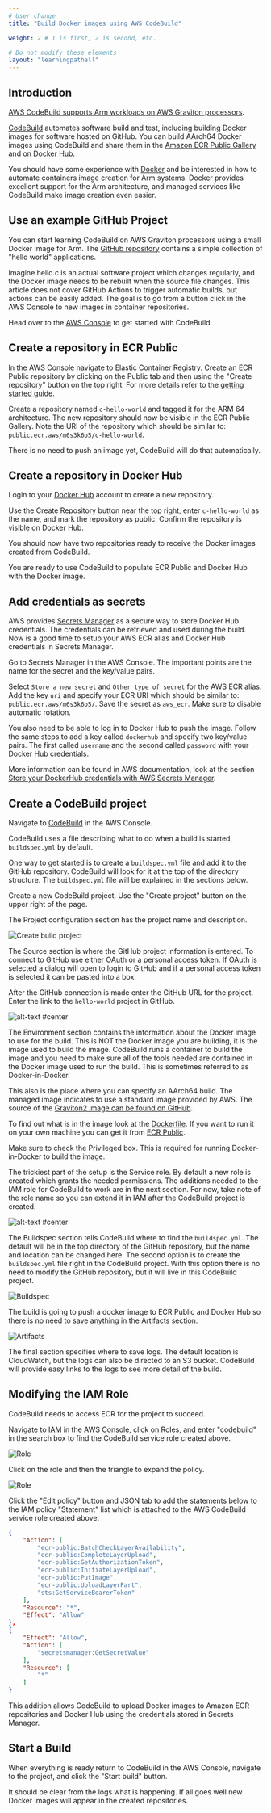 ```yaml
---
# User change
title: "Build Docker images using AWS CodeBuild"

weight: 2 # 1 is first, 2 is second, etc.

# Do not modify these elements
layout: "learningpathall"
---
```


## Introduction

[AWS CodeBuild supports Arm workloads on AWS Graviton processors](https://aws.amazon.com/about-aws/whats-new/2021/02/aws-codebuild-supports-arm-based-workloads-using-aws-graviton2/). 

[CodeBuild](https://aws.amazon.com/codebuild/) automates software build and test, including building Docker images for software hosted on GitHub. You can build AArch64 Docker images using CodeBuild and share them in the [Amazon ECR Public Gallery](https://gallery.ecr.aws/) and on [Docker Hub](https://hub.docker.com/). 

You should have some experience with [Docker](https://www.docker.com/) and be interested in how to automate containers image creation for Arm systems. Docker provides excellent support for the Arm architecture, and managed services like CodeBuild make image creation even easier.

## Use an example GitHub Project

You can start learning CodeBuild on AWS Graviton processors using a small Docker image for Arm. The [GitHub repository](https://github.com/jasonrandrews/hello-arm) contains a simple collection of "hello world" applications.

Imagine hello.c is an actual software project which changes regularly, and the Docker image needs to be rebuilt when the source file changes. This article does not cover GitHub Actions to trigger automatic builds, but actions can be easily added. The goal is to go from a button click in the AWS Console to new images in container repositories.

Head over to the [AWS Console](https://aws.amazon.com/console/) to get started with CodeBuild.

## Create a repository in ECR Public

In the AWS Console navigate to Elastic Container Registry. Create an ECR Public repository by clicking on the Public tab and then using the "Create repository" button on the top right. For more details refer to the [getting started guide](https://docs.aws.amazon.com/AmazonECR/latest/public/public-getting-started.html).

Create a repository named `c-hello-world` and tagged it for the ARM 64 architecture. The new repository should now be visible in the ECR Public Gallery. Note the URI of the repository which should be similar to: `public.ecr.aws/m6s3k6o5/c-hello-world`.
 
There is no need to push an image yet, CodeBuild will do that automatically.

## Create a repository in Docker Hub

Login to your [Docker Hub](https://hub.docker.com/) account to create a new repository. 

Use the Create Repository button near the top right, enter `c-hello-world` as the name, and mark the repository as public. Confirm the repository is visible on Docker Hub.  

You should now have two repositories ready to receive the Docker images created from CodeBuild. 

You are ready to use CodeBuild to populate ECR Public and Docker Hub with the Docker image. 

## Add credentials as secrets

AWS provides [Secrets Manager](https://aws.amazon.com/secrets-manager/) as a secure way to store Docker Hub credentials. The credentials can be retrieved and used during the build. Now is a good time to setup your AWS ECR alias and Docker Hub credentials in Secrets Manager. 

Go to Secrets Manager in the AWS Console. The important points are the name for the secret and the key/value pairs. 

Select `Store a new secret` and `Other type of secret` for the AWS ECR alias. Add the key `uri` and specify your ECR URI which should be similar to: `public.ecr.aws/m6s3k6o5/`. Save the secret as `aws_ecr`. Make sure to disable automatic rotation. 

You also need to be able to log in to Docker Hub to push the image. Follow the same steps to add a key called `dockerhub` and specify two key/value pairs. The first called `username` and the second called `password` with your Docker Hub credentials.  

More information can be found in AWS documentation, look at the section [Store your DockerHub credentials with AWS Secrets Manager](https://aws.amazon.com/premiumsupport/knowledge-center/codebuild-docker-pull-image-error). 

## Create a CodeBuild project

Navigate to [CodeBuild](https://aws.amazon.com/codebuild/) in the AWS Console. 

CodeBuild uses a file describing what to do when a build is started, `buildspec.yml` by default.

One way to get started is to create a `buildspec.yml` file and add it to the GitHub repository. CodeBuild will look for it at the top of the directory structure. The `buildspec.yml` file will be explained in the sections below.

Create a new CodeBuild project. Use the "Create project" button on the upper right of the page.

The Project configuration section has the project name and description.

![Create build project](https://dev-to-uploads.s3.amazonaws.com/uploads/articles/jyd1o5vat31hlkohbrwc.png)

The Source section is where the GitHub project information is entered. To connect to GitHub use either OAuth or a personal access token. If OAuth is selected a dialog will open to login to GitHub and if a personal access token is selected it can be pasted into a box. 

After the GitHub connection is made enter the GitHub URL for the project. Enter the link to the `hello-world` project in GitHub.

![alt-text #center](images/codebuild_source.png)

The Environment section contains the information about the Docker image to use for the build. This is NOT the Docker image you are building, it is the image used to build the image. CodeBuild runs a container to build the image and you need to make sure all of the tools needed are contained in the Docker image used to run the build. This is sometimes referred to as Docker-in-Docker.
 
This also is the place where you can specify an AArch64 build. The managed image indicates to use a standard image provided by AWS. The source of the [Graviton2 image can be found on GitHub](https://github.com/aws/aws-codebuild-docker-images/tree/master/al2/aarch64/standard/2.0). 

To find out what is in the image look at the [Dockerfile](https://github.com/aws/aws-codebuild-docker-images/blob/master/al2/aarch64/standard/2.0/Dockerfile). If you want to run it on your own machine you can get it from [ECR Public](https://gallery.ecr.aws/?architectures=ARM+64&searchTerm=codebuild). 

Make sure to check the Privileged box. This is required for running Docker-in-Docker to build the image. 

The trickiest part of the setup is the Service role. By default a new role is created which grants the needed permissions. The additions needed to the IAM role for CodeBuild to work are in the next section. For now, take note of the role name so you can extend it in IAM after the CodeBuild project is created.

![alt-text #center](images/codebuild_envir.png)

The Buildspec section tells CodeBuild where to find the `buildspec.yml`. The default will be in the top directory of the GitHub repository, but the name and location can be changed here. The second option is to create the `buildspec.yml` file right in the CodeBuild project. With this option there is no need to modify the GitHub repository, but it will live in this CodeBuild project. 

![Buildspec](https://dev-to-uploads.s3.amazonaws.com/uploads/articles/gdpwntbze9ithqkrvzc7.png)

The build is going to push a docker image to ECR Public and Docker Hub so there is no need to save anything in the Artifacts section. 

![Artifacts](https://dev-to-uploads.s3.amazonaws.com/uploads/articles/auaj0ooychw1bw69yna6.png)

The final section specifies where to save logs. The default location is CloudWatch, but the logs can also be directed to an S3 bucket. CodeBuild will provide easy links to the logs to see more detail of the build. 

## Modifying the IAM Role

CodeBuild needs to access ECR for the project to succeed. 

Navigate to [IAM](https://aws.amazon.com/iam/) in the AWS Console, click on Roles, and enter "codebuild" in the search box to find the CodeBuild service role created above. 

![Role](https://dev-to-uploads.s3.amazonaws.com/uploads/articles/v59ucet9hvnfasdeasa7.png)

Click on the role and then the triangle to expand the policy. 

![Role](https://dev-to-uploads.s3.amazonaws.com/uploads/articles/sexl3ilhapebdnjkqqsw.png)

Click the "Edit policy" button and JSON tab to add the statements below to the IAM policy "Statement" list which is attached to the AWS CodeBuild service role created above. 

```json
{
    "Action": [
        "ecr-public:BatchCheckLayerAvailability",
        "ecr-public:CompleteLayerUpload",
        "ecr-public:GetAuthorizationToken",
        "ecr-public:InitiateLayerUpload",
        "ecr-public:PutImage",
        "ecr-public:UploadLayerPart",
        "sts:GetServiceBearerToken"
    ],
    "Resource": "*",
    "Effect": "Allow"
},
{
    "Effect": "Allow",
    "Action": [
        "secretsmanager:GetSecretValue"
    ],
    "Resource": [
        "*"
    ]
}
```

This addition allows CodeBuild to upload Docker images to Amazon ECR repositories and Docker Hub using the credentials stored in Secrets Manager.

## Start a Build

When everything is ready return to CodeBuild in the AWS Console, navigate to the project, and click the "Start build" button. 

It should be clear from the logs what is happening. If all goes well new Docker images will appear in the created repositories.


